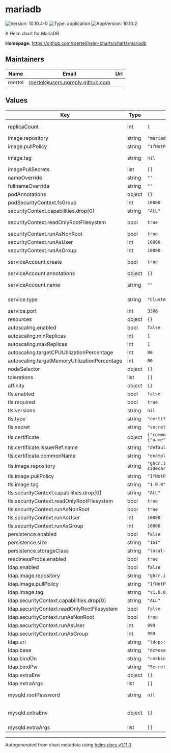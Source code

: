 # mariadb

![Version: 10.10.4-0](https://img.shields.io/badge/Version-10.10.4--0-informational?style=flat-square) ![Type: application](https://img.shields.io/badge/Type-application-informational?style=flat-square) ![AppVersion: 10.10.2](https://img.shields.io/badge/AppVersion-10.10.2-informational?style=flat-square)

A Helm chart for MariaDB

**Homepage:** <https://github.com/roertel/helm-charts/charts/mariadb>

## Maintainers

| Name | Email | Url |
| ---- | ------ | --- |
| roertel | <roertel@users.noreply.github.com> |  |

## Values

| Key | Type | Default | Description |
|-----|------|---------|-------------|
| replicaCount | int | `1` | Number of replicas. Only 1 is currently supported. |
| image.repository | string | `"mariadb"` | Image to use for deploying. |
| image.pullPolicy | string | `"IfNotPresent"` |  |
| image.tag | string | `nil` | Override the image tag whose default is the chart appVersion. |
| imagePullSecrets | list | `[]` |  |
| nameOverride | string | `""` |  |
| fullnameOverride | string | `""` |  |
| podAnnotations | object | `{}` |  |
| podSecurityContext.fsGroup | int | `10000` |  |
| securityContext.capabilities.drop[0] | string | `"ALL"` |  |
| securityContext.readOnlyRootFilesystem | bool | `true` | Some temp files are required. You can mount a temp to emptyDir or RW root |
| securityContext.runAsNonRoot | bool | `true` |  |
| securityContext.runAsUser | int | `10000` |  |
| securityContext.runAsGroup | int | `10000` |  |
| serviceAccount.create | bool | `true` | Specifies whether a service account should be created |
| serviceAccount.annotations | object | `{}` | Annotations to add to the service account |
| serviceAccount.name | string | `""` | If not set and create is true, a name is generated using the fullname template |
| service.type | string | `"ClusterIP"` | Service type. Change this to expose outside of K8s |
| service.port | int | `3306` | Port to listen on |
| resources | object | `{}` |  |
| autoscaling.enabled | bool | `false` | Not supported at this time. |
| autoscaling.minReplicas | int | `1` |  |
| autoscaling.maxReplicas | int | `1` |  |
| autoscaling.targetCPUUtilizationPercentage | int | `80` |  |
| autoscaling.targetMemoryUtilizationPercentage | int | `80` |  |
| nodeSelector | object | `{}` |  |
| tolerations | list | `[]` |  |
| affinity | object | `{}` |  |
| tls.enabled | bool | `false` | Enable TLS. |
| tls.required | bool | `true` | Require clients to connect with TLS? |
| tls.versions | string | `nil` | Allowed TLS versions (TLSv1.2,TLSv1.3) |
| tls.type | string | `"certificate"` | TLS source: certificate or secret |
| tls.secret | string | `"secret-name"` | key, cert & chain values. |
| tls.certificate | object | `{"commonName":"example.com","issuerRef":{"name":"default"},"optional":{}}` | Mandatory if `type` is `certificate`. |
| tls.certificate.issuerRef.name | string | `"default"` | This is most likely not correct for your setup. |
| tls.certificate.commonName | string | `"example.com"` | Set to the FQDN of your server |
| tls.image.repository | string | `"ghcr.io/roertel/docker-mariadb-tls-sidecar"` | Image to use for the TLS refresher sidecar |
| tls.image.pullPolicy | string | `"IfNotPresent"` | Image pull policy |
| tls.image.tag | string | `"1.0.0"` | Image tag |
| tls.securityContext.capabilities.drop[0] | string | `"ALL"` |  |
| tls.securityContext.readOnlyRootFilesystem | bool | `true` |  |
| tls.securityContext.runAsNonRoot | bool | `true` |  |
| tls.securityContext.runAsUser | int | `10000` |  |
| tls.securityContext.runAsGroup | int | `10000` |  |
| persistence.enabled | bool | `false` | Enable the database to persist across restarts. |
| persistence.size | string | `"1Gi"` | Database size. |
| persistence.storageClass | string | `"local-path"` | Storage Class for the persistent volume |
| readinessProbe.enabled | bool | `true` | Enable the readiness probe |
| ldap.enabled | bool | `false` | Enable LDAP authentication to MariaDB |
| ldap.image.repository | string | `"ghcr.io/roertel/docker-nslcd-sidecar"` | Image to use for the LDAP sidecar |
| ldap.image.pullPolicy | string | `"IfNotPresent"` | Image pull policy |
| ldap.image.tag | string | `"v1.0.0"` | Image tag |
| ldap.securityContext.capabilities.drop[0] | string | `"ALL"` |  |
| ldap.securityContext.readOnlyRootFilesystem | bool | `false` | Needs to be false if templates are in use |
| ldap.securityContext.runAsNonRoot | bool | `true` |  |
| ldap.securityContext.runAsUser | int | `999` |  |
| ldap.securityContext.runAsGroup | int | `999` |  |
| ldap.uri | string | `"ldaps://ldap.example.com/"` | LDAP URI or comma-delimited URI list |
| ldap.base | string | `"dc=example,dc=com"` | LDAP search base in DC= format |
| ldap.bindDn | string | `"cn=bind,ou=system,dc=example,dc=com"` | LDAP bind user |
| ldap.bindPw | string | `"SecretPasswordChangeMe"` | LDAP bind password |
| ldap.extraEnv | object | `{}` | Extra environment variables to set. |
| ldap.extraArgs | list | `[]` | Extra arguments to pass to nslcd |
| mysqld.rootPassword | string | `nil` | Administrative (root) password or one will be generated for you |
| mysqld.extraEnv | object | `{}` | See https://github.com/docker-library/docs/tree/master/mariadb#environment-variables |
| mysqld.extraArgs | list | `[]` | Extra arguments to pass to mysqld |

----------------------------------------------
Autogenerated from chart metadata using [helm-docs v1.11.0](https://github.com/norwoodj/helm-docs/releases/v1.11.0)
